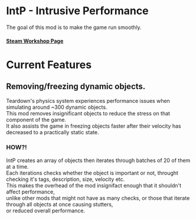 # IntP - Intrusive Performance
The goal of this mod is to make the game run smoothly.  

#### [Steam Workshop Page](https://steamcommunity.com/sharedfiles/filedetails/?id=2978347999) 

# Current Features
## Removing/freezing dynamic objects.
Teardown's physics system experiences performance issues when simulating around ~300 dynamic objects.  
This mod removes insignificant objects to reduce the stress on that component of the game.  
It also assists the game in freezing objects faster after their velocity has decreased to a practically static state.

### HOW?!
IntP creates an array of objects then iterates through batches of 20 of them at a time.  
Each iterations checks whether the object is important or not, throught checking it's tags, description, size, velocity etc.  
This makes the overhead of the mod insignifact enough that it shouldn't affect performance,  
unlike other mods that might not have as many checks, or those that iterate through all objects at once causing stutters,  
or reduced overall performance.  
